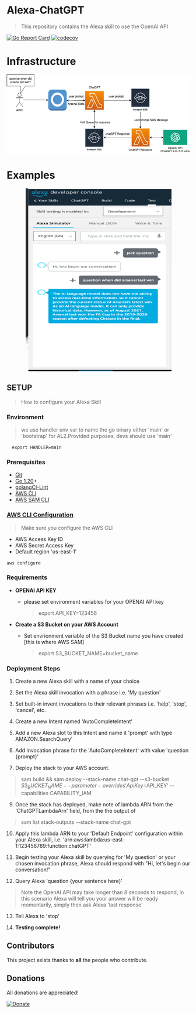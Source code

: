 # Alexa-ChatGPT
> This repository contains the Alexa skill to use the OpenAI API

[git]:    https://git-scm.com/
[golang]: https://golang.org/
[modules]: https://github.com/golang/go/wiki/Modules
[golint]: https://github.com/golangci/golangci-lint
[aws-cli]: https://docs.aws.amazon.com/cli/latest/userguide/cli-chap-install.html
[aws-cli-config]: https://docs.aws.amazon.com/cli/latest/userguide/cli-chap-configure.html
[aws-sam-cli]: https://github.com/awslabs/aws-sam-cli


[![Go Report Card](https://goreportcard.com/badge/github.com/jackmcguire1/alexa-chatgpt)](https://goreportcard.com/report/github.com/jackmcguire1/alexa-chatgpt)
[![codecov](https://codecov.io/gh/jackmcguire1/alexa-chatgpt/branch/main/graph/badge.svg)](https://codecov.io/gh/jackmcguire1/alexa-chatgpt)


# Infrastructure
  <img src="./images/infra.png">

# Examples

<p align="center">
  <img src="./images/image.png" width="400" height="500" title="Example question">
  </p>

## SETUP
> How to configure your Alexa Skill

### Environment
> we use handler env var to name the go binary either 'main' or 'bootstrap' for AL2.Provided purposes, devs should use 'main'

```shell
  export HANDLER=main
```

### Prerequisites

- [Git][git]
- [Go 1.20][golang]+
- [golangCI-Lint][golint]
- [AWS CLI][aws-cli]
- [AWS SAM CLI][aws-sam-cli]

### [AWS CLI Configuration][aws-cli-config]
> Make sure you configure the AWS CLI
- AWS Access Key ID
- AWS Secret Access Key
- Default region 'us-east-1'
```shell
aws configure
```

### Requirements
- <b>OPENAI API KEY</b>
  * please set environment variables for your OPENAI API key
    > export API_KEY=123456


- <b>Create a S3 Bucket on your AWS Account</b>
  * Set envrionment variable of the S3 Bucket name you have created [this is where AWS SAM]
    > export S3_BUCKET_NAME=bucket_name


### Deployment Steps
1. Create a new Alexa skill with a name of your choice


2. Set the Alexa skill invocation with a phrase i.e. 'My question'


3. Set built-in invent invocations to their relevant phrases i.e. 'help', 'stop', 'cancel', etc.


4. Create a new Intent named 'AutoCompleteIntent'


5. Add a new Alexa slot to this Intent and name it 'prompt' with type AMAZON.SearchQuery'


6. Add invocation phrase for the 'AutoCompleteIntent' with value 'question {prompt}'


7. Deploy the stack to your AWS account.
> sam build  && sam deploy --stack-name chat-gpt --s3-bucket $S3_BUCKET_NAME --parameter-overrides 'ApiKey=$API_KEY' --capabilities CAPABILITY_IAM


9. Once the stack has deployed, make note of lambda ARN from the 'ChatGPTLambdaArn' field, from the the output of 
> sam list stack-outputs --stack-name chat-gpt


10. Apply this lambda ARN to your 'Default Endpoint' configuration within your Alexa skill, i.e. 'arn:aws:lambda:us-east-1:123456789:function:chatGPT'


11. Begin testing your Alexa skill by querying for 'My question' or your chosen invocation phrase, Alexa should respond with "Hi, let's begin our conversation!"


12. Query Alexa 'question {your sentence here}'
> Note the OpenAI API may take longer than 8 seconds to respond, in this scenario Alexa will tell you your answer will be ready momentarily, simply then ask Alexa 'last response'


13. Tell Alexa to 'stop'


14. <b>Testing complete!</b>

## Contributors

This project exists thanks to **all** the people who contribute.

## Donations
All donations are appreciated!

[![Donate](https://img.shields.io/badge/Donate-PayPal-green.svg)](http://paypal.me/crazyjack12)
